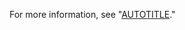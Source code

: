 For more information, see "[AUTOTITLE](/get-started/learning-about-github/about-github-advanced-security)."
